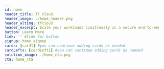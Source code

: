 ```yaml
---
id: home
header_title: TF cloud.
header_image: ./home_header.png
header_altImg: tfcloud
header_excerpt: Scale your workloads limitlessly in a secure end-to-end environment.
button: Learn More
link: '' #link for button
signup: home_signup
cards: [card1] #you can continue adding cards as needed
cardLefts: [cardLeft1] #you can continue adding cards as needed
solution_image: ./home_cta.png
cta: home_cta
---
```

